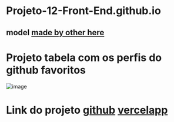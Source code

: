 # Projeto-12-Front-End.github.io

## model [made by other here](https://github.com/MichelleCordeiro/rocketseat-explorer/blob/main/stage-06-javascript-spa/proj-02-github-favorites/js/Favorites.js)

# Projeto tabela com os perfis do github favoritos
![image](https://github.com/ThiagoMassenoMaciel/Projeto--full-12-front-end.github.io/assets/107934374/c45f0006-4f89-45c7-b776-630932c109ce)

# Link do projeto [github](https://thiagomassenomaciel.github.io/Projeto--full-12-front-end.github.io/) [vercelapp](https://githubapi-maciels-projects-5966d616.vercel.app/)
